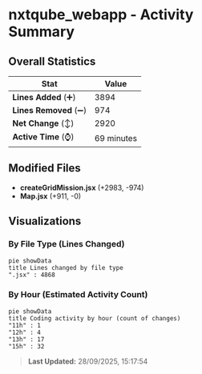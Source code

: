 # nxtqube_webapp - Activity Summary 

## Overall Statistics

| Stat                   | Value                                                             |
| ---------------------- | ----------------------------------------------------------------- |
| **Lines Added** (➕)   | 3894                                          |
| **Lines Removed** (➖) | 974                                        |
| **Net Change** (↕)    | 2920                |
| **Active Time** (⌚)   | 69 minutes |


## Modified Files
- **createGridMission.jsx** (+2983, -974)
- **Map.jsx** (+911, -0)

## Visualizations

### By File Type (Lines Changed)

```mermaid
pie showData
title Lines changed by file type
".jsx" : 4868
```

### By Hour (Estimated Activity Count)

```mermaid
pie showData
title Coding activity by hour (count of changes)
"11h" : 1
"12h" : 4
"13h" : 17
"15h" : 32
```


> **Last Updated:** 28/09/2025, 15:17:54